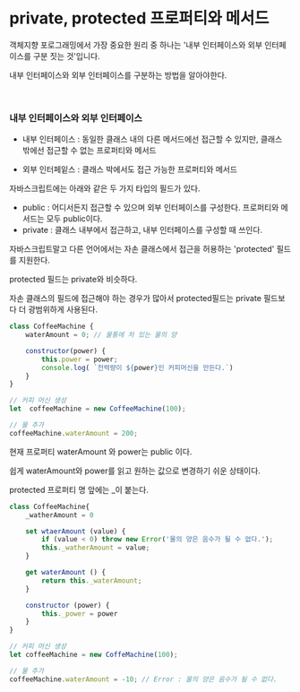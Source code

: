 # private, protected 프로퍼티와 메서드

객체지향 포로그래밍에서 가장 중요한 원리 중 하나는 '내부 인터페이스와 외부 인터페이스를 구분 짓는 것'입니다.

내부 인터페이스와 외부 인터페이스를 구분하는 방법을 알아야한다.

<br>

### 내부 인터페이스와 외부 인터페이스

- 내부 인터페이스 : 동일한 클래스 내의 다른 메서드에선 접근할 수 있지만, 클래스 밖에선 접근할 수 없는 프로퍼티와 메서드

- 외부 인터페잍스 : 클래스 박에서도 접근 가능한 프로퍼티와 메서드

자바스크립트에는 아래와 같은 두 가지 타입의 필드가 있다.

- public : 어디서든지 접근할 수 있으며 외부 인터페이스를 구성한다. 프로퍼티와 메서드는 모두 public이다.
- private : 클래스 내부에서 접근하고, 내부 인터페이스를 구성할 때 쓰인다.

자바스크립트말고 다른 언어에서는 자손 클래스에서 접근을  허용하는 'protected' 필드를 지원한다.

protected 필드는 private와 비슷하다.

자손 클래스의 필드에 접근해야 하는 경우가 많아서 protected필드는 private 필드보다 더 광범위하게 사용된다.

```javascript
class CoffeeMachine {
    waterAmount = 0; // 물통에 차 있는 물의 양

    constructor(power) {
        this.power = power;
        console.log( `전력량이 ${power}인 커피머신을 만든다.`)
    }
}

// 커피 머신 생성
let  coffeeMachine = new CoffeeMachine(100);

// 물 추가
coffeeMachine.waterAmount = 200;
```

현재 프로퍼티 waterAmount 와 power는 public 이다.

쉽게 waterAmount와 power를 읽고 원하는 값으로 변경하기 쉬운 상태이다.

protected 프로퍼티 명 앞에는 _이 붙는다.

```javascript
class CoffeeMachine{
    _watherAmount = 0

    set wtaerAmount (value) {
        if (value < 0) throw new Error('물의 양은 음수가 될 수 없다.');
        this._watherAmount = value;
    }

    get waterAmount () {
        return this._waterAmount;
    }

    constructor (power) {
        this._power = power
    }
}

// 커피 머신 생성
let coffeeMachine = new CoffeMachine(100);

// 물 추가
coffeeMachine.waterAmount = -10; // Error : 물의 양은 음수가 될 수 없다.
```


